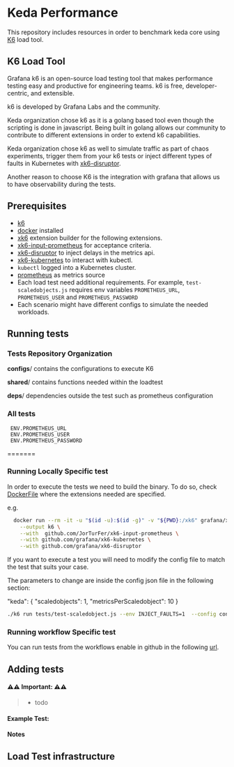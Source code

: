 # Keda Performance

This repository includes resources in order to benchmark keda core using [K6](https://k6.io/docs/) load tool.

## K6 Load Tool

Grafana k6 is an open-source load testing tool that makes performance testing easy and productive for engineering teams. k6 is free, developer-centric, and extensible.

k6 is developed by Grafana Labs and the community.

Keda organization chose k6 as it is a golang based tool even though the scripting is done in javascript. Being built in golang allows our community to contribute to different extensions in order to extend k6 capabilities.

Keda organization chose k6 as well to simulate traffic as part of chaos experiments, trigger them from your k6 tests or inject different types of faults in Kubernetes with [xk6-disruptor](https://k6.io/docs/javascript-api/xk6-disruptor/).

Another reason to choose K6 is the integration with grafana that allows us to have observability during the tests.

## Prerequisites

- [k6](https://k6.io/)
- [docker](https://www.docker.com/) installed
- [xk6](https://github.com/grafana/xk6) extension builder for the following extensions.
- [xk6-input-prometheus](https://github.com/JorTurFer/xk6-input-prometheus) for acceptance criteria.
- [xk6-disruptor](https://k6.io/docs/javascript-api/xk6-disruptor/) to inject delays in the metrics api.
- [xk6-kubernetes](https://github.com/grafana/xk6-kubernetes) to interact with kubectl.
- `kubectl` logged into a Kubernetes cluster.
- [prometheus](https://prometheus.io/docs/prometheus/latest/configuration/configuration/) as metrics source
- Each load test need additional requirements. For example, `test-scaledobjects.js` requires env variables `PROMETHEUS_URL`, `PROMETHEUS_USER` and `PROMETHEUS_PASSWORD`
- Each scenario might have different configs to simulate the needed workloads.

## Running tests

### Tests Repository Organization

**configs**/ contains the configurations to execute K6

**shared**/ contains functions needed within the loadtest

**deps**/ dependencies outside the test such as prometheus configuration

### All tests

     ENV.PROMETHEUS_URL
     ENV.PROMETHEUS_USER
     ENV.PROMETHEUS_PASSWORD

=======

### Running Locally Specific test

In order to execute the tests we need to build the binary. To do so, check [DockerFile](https://github.com/kedacore/test-tools/blob/main/k6-runner/Dockerfile)  where the extensions needed are specified.  

e.g.

```bash
  docker run --rm -it -u "$(id -u):$(id -g)" -v "${PWD}:/xk6" grafana/xk6 build v0.43.1 \
    --output k6 \
    --with  github.com/JorTurFer/xk6-input-prometheus \
    --with github.com/grafana/xk6-kubernetes \
    --with github.com/grafana/xk6-disruptor
```

If you want to execute a test you will need to modify the config  file to match the test that suits your case. 

The parameters to change are inside the config json file in the following section:

"keda": {
  "scaledobjects": 1,
  "metricsPerScaledobject": 10
    }

```bash
./k6 run tests/test-scaledobject.js --env INJECT_FAULTS=1  --config configs/scaledobjects/1so10m.json  
```

### Running workflow Specific test

You can run tests from the workflows enable in github in the following [url](https://github.com/kedacore/keda-performance/actions/workflows/execute-performance.yaml).


## Adding tests

#### ⚠⚠ Important: ⚠⚠

> - todo

#### **Example Test:**

#### Notes

## Load Test infrastructure
